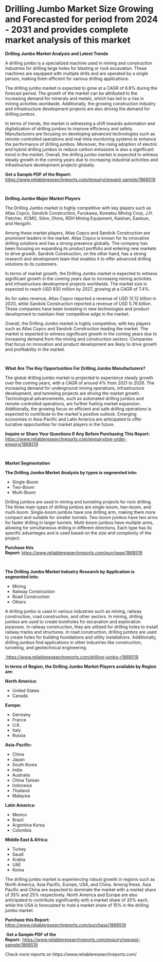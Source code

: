 <p><h1>Drilling Jumbo Market Size Growing and Forecasted for period from 2024 - 2031 and provides complete market analysis of this market</h1></p><p><strong>Drilling Jumbo Market Analysis and Latest Trends</strong></p>
<p><p>A drilling jumbo is a specialized machine used in mining and construction industries for drilling large holes for blasting or rock excavation. These machines are equipped with multiple drills and are operated by a single person, making them efficient for various drilling applications.</p><p>The drilling jumbo market is expected to grow at a CAGR of 6.6% during the forecast period. The growth of the market can be attributed to the increasing demand for minerals and metals, which has led to a rise in mining activities worldwide. Additionally, the growing construction industry and infrastructure development projects are also driving the demand for drilling jumbos.</p><p>In terms of trends, the market is witnessing a shift towards automation and digitalization of drilling jumbos to improve efficiency and safety. Manufacturers are focusing on developing advanced technologies such as remote-controlled operations and real-time monitoring systems to enhance the performance of drilling jumbos. Moreover, the rising adoption of electric and hybrid drilling jumbos to reduce carbon emissions is also a significant trend in the market. Overall, the drilling jumbo market is expected to witness steady growth in the coming years due to increasing industrial activities and infrastructure development projects globally.</p></p>
<p><strong>Get a Sample PDF of the Report:&nbsp;</strong> <a href="https://www.reliableresearchreports.com/enquiry/request-sample/1868519">https://www.reliableresearchreports.com/enquiry/request-sample/1868519</a></p>
<p>&nbsp;</p>
<p><strong>Drilling Jumbo Major Market Players</strong></p>
<p><p>The Drilling Jumbo market is highly competitive with key players such as Atlas Copco, Sandvik Construction, Furukawa, Komatsu Mining Corp, J.H. Fletcher, XCMG, Siton, Dhms, RDH Mining Equipment, Kaishan, Eastsun, and Hengzhi. </p><p>Among these market players, Atlas Copco and Sandvik Construction are prominent leaders in the market. Atlas Copco is known for its innovative drilling solutions and has a strong presence globally. The company has been focusing on expanding its product portfolio and entering new markets to drive growth. Sandvik Construction, on the other hand, has a strong research and development team that enables it to offer advanced drilling solutions to its customers.</p><p>In terms of market growth, the Drilling Jumbo market is expected to witness significant growth in the coming years due to increasing mining activities and infrastructure development projects worldwide. The market size is expected to reach USD 830 million by 2027, growing at a CAGR of 7.4%.</p><p>As for sales revenue, Atlas Copco reported a revenue of USD 12.12 billion in 2020, while Sandvik Construction reported a revenue of USD 5.76 billion. These companies have been investing in new technologies and product development to maintain their competitive edge in the market.</p><p>Overall, the Drilling Jumbo market is highly competitive, with key players such as Atlas Copco and Sandvik Construction leading the market. The market is expected to witness significant growth in the coming years due to increasing demand from the mining and construction sectors. Companies that focus on innovation and product development are likely to drive growth and profitability in the market.</p></p>
<p>&nbsp;</p>
<p><strong>What Are The Key Opportunities For Drilling Jumbo Manufacturers?</strong></p>
<p><p>The global drilling jumbo market is projected to experience steady growth over the coming years, with a CAGR of around 4% from 2021 to 2026. The increasing demand for underground mining operations, infrastructure development, and tunneling projects are driving the market growth. Technological advancements, such as automated drilling jumbos and remote-controlled operations, are further fueling market expansion. Additionally, the growing focus on efficient and safe drilling operations is expected to contribute to the market's positive outlook. Emerging economies in Asia-Pacific and Latin America are anticipated to offer lucrative opportunities for market players in the future.</p></p>
<p><strong>Inquire or Share Your Questions If Any Before Purchasing This Report:</strong> <a href="https://www.reliableresearchreports.com/enquiry/pre-order-enquiry/1868519">https://www.reliableresearchreports.com/enquiry/pre-order-enquiry/1868519</a></p>
<p>&nbsp;</p>
<p><strong>Market Segmentation</strong></p>
<p><strong>The Drilling Jumbo Market Analysis by types is segmented into:</strong></p>
<p><ul><li>Single-Boom</li><li>Two-Boom</li><li>Multi-Boom</li></ul></p>
<p><p>Drilling jumbos are used in mining and tunneling projects for rock drilling. The three main types of drilling jumbos are single-boom, two-boom, and multi-boom. Single-boom jumbos have one drilling arm, making them more compact and suitable for smaller tunnels. Two-boom jumbos have two arms for faster drilling in larger tunnels. Multi-boom jumbos have multiple arms, allowing for simultaneous drilling in different directions. Each type has its specific advantages and is used based on the size and complexity of the project.</p></p>
<p><strong>Purchase this Report:&nbsp;</strong><a href="https://www.reliableresearchreports.com/purchase/1868519">https://www.reliableresearchreports.com/purchase/1868519</a></p>
<p>&nbsp;</p>
<p><strong>The Drilling Jumbo Market Industry Research by Application is segmented into:</strong></p>
<p><ul><li>Mining</li><li>Railway Construction</li><li>Road Construction</li><li>Others</li></ul></p>
<p><p>A drilling jumbo is used in various industries such as mining, railway construction, road construction, and other sectors. In mining, drilling jumbos are used to create boreholes for excavation and exploration purposes. In railway construction, they are utilized for drilling holes to install railway tracks and structures. In road construction, drilling jumbos are used to create holes for building foundations and utility installations. Additionally, drilling jumbos find applications in other industries like construction, tunneling, and geotechnical engineering.</p></p>
<p><a href="https://www.reliableresearchreports.com/drilling-jumbo-r1868519">&nbsp;https://www.reliableresearchreports.com/drilling-jumbo-r1868519</a></p>
<p><strong>In terms of Region, the Drilling Jumbo Market Players available by Region are:</strong></p>
<p>
    <p> <strong> North America: </strong>
        <ul>
            <li>United States</li>
            <li>Canada</li>
        </ul>
        </p> 
    <p> <strong> Europe: </strong>
        <ul>
            <li>Germany</li>
            <li>France</li>
            <li>U.K.</li>
            <li>Italy</li>
            <li>Russia</li>
        </ul>
        </p> 
    <p> <strong> Asia-Pacific: </strong>
        <ul>
            <li>China</li>
            <li>Japan</li>
            <li>South Korea</li>
            <li>India</li>
            <li>Australia</li>
            <li>China Taiwan</li>
            <li>Indonesia</li>
            <li>Thailand</li>
            <li>Malaysia</li>
        </ul>
        </p> 
    <p> <strong> Latin America: </strong>
        <ul>
            <li>Mexico</li>
            <li>Brazil</li>
            <li>Argentina Korea</li>
            <li>Colombia</li>
        </ul>
        </p> 
    <p> <strong> Middle East & Africa: </strong>
        <ul>
            <li>Turkey</li>
            <li>Saudi</li>
            <li>Arabia</li>
            <li>UAE</li>
            <li>Korea</li>
        </ul>
    </p>
    </p>
<p><p>The drilling jumbo market is experiencing robust growth in regions such as North America, Asia Pacific, Europe, USA, and China. Among these, Asia Pacific and China are expected to dominate the market with a market share of 35% and 25% respectively. North America and Europe are also anticipated to contribute significantly with a market share of 20% each, while the USA is forecasted to hold a market share of 15% in the drilling jumbo market.</p></p>
<p><strong>Purchase this Report: </strong><a href="https://www.reliableresearchreports.com/purchase/1868519">https://www.reliableresearchreports.com/purchase/1868519</a></p>
<p>&nbsp;<strong>Get a Sample PDF of the Report:&nbsp;&nbsp;</strong><a href="https://www.reliableresearchreports.com/enquiry/request-sample/1868519">https://www.reliableresearchreports.com/enquiry/request-sample/1868519</a></p>
<p><strong></strong></p>
<p>Check more reports on https://www.reliableresearchreports.com/</p>